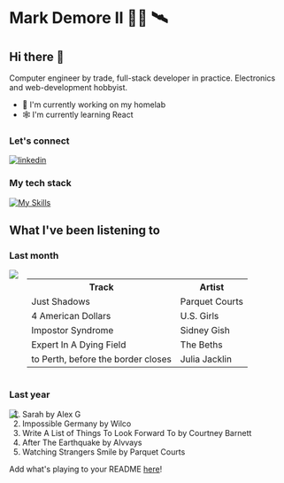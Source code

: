 # Mark Demore II 👨‍💻 🛰️

## Hi there 👋

Computer engineer by trade, full-stack developer in practice. Electronics and web-development hobbyist.

- :floppy_disk: I'm currently working on my homelab
- :spider_web: I'm currently learning React

### Let's connect

[![linkedin](https://skillicons.dev/icons?i=linkedin)](https://www.linkedin.com/in/mark-demore-ii-79bb63164)

### My tech stack

[![My Skills](https://skillicons.dev/icons?i=py,js,kubernetes,docker&perline=5)](https://skillicons.dev)

## What I've been listening to

### Last month

<div style="display: inline-flex; justify-content: space-evenly; gap: 1rem;">
<img  style="flex: auto;" src="https://images.tidal.com/0/EIsCGIsCIKABKKAB/CAEQBRokZDZiZmZlZGMvNzhiZi80ZmQ5L2E4NzgvM2RiYjgxNmQxODE5IhBNeSBNb3N0IExpc3RlbmVkIgdPQ1RPQkVSKgcjQ0JBREZGMAQ?token=2c0dfadb5f6ca6c55b5fc40aa3ca21eee5b4d1fd">

<table style="flex: auto;">
<tr> <th>Track</th><th> Artist</th></tr>
<tr><td>Just Shadows</td><td>Parquet Courts </td></tr>
<tr><td>4 American Dollars </td><td>U.S. Girls </td></tr>
<tr><td>Impostor Syndrome </td><td> Sidney Gish </td></tr>
<tr><td>Expert In A Dying Field </td><td> The Beths </td></tr>
<tr><td>to Perth, before the border closes </td><td> Julia Jacklin </td></tr>
</table>

</div>

 ### Last year

<!--![Last Year](https://images.tidal.com/0/EIsCGIsCIKABKKAB/CAEQBBokNjU1OWEzMjkvYmE0Ny80MDczLzljNTYvMjdhMDM4NDIyZDU2GiQ5MDA4ZjJkNS9kMDM0LzRjYTkvODM2ZC83Yzg2NjQwNjkwZDUaJDhjZWVkYTI1LzZkYjcvNDI5Ny9hZjZiLzhkZDEyMjNjNWYwYiIQTXkgTW9zdCBMaXN0ZW5lZCIEMjAyMyoHI0Y5QTE5MjAD?token=913aec29605d10ed168e3e4547cee76595f16406)
-->


<img align="left" src="https://images.tidal.com/0/EIsCGIsCIKABKKAB/CAEQBRokZDZiZmZlZGMvNzhiZi80ZmQ5L2E4NzgvM2RiYjgxNmQxODE5IhBNeSBNb3N0IExpc3RlbmVkIgdPQ1RPQkVSKgcjQ0JBREZGMAQ?token=2c0dfadb5f6ca6c55b5fc40aa3ca21eee5b4d1fd">


1. Sarah by Alex G 
2. Impossible Germany by Wilco 
3. Write A List of Things To Look Forward To by Courtney Barnett 
4. After The Earthquake by Alvvays 
5. Watching Strangers Smile by Parquet Courts


Add what's playing to your README [here](https://github.com/mdemore2/tidal-readme)!
<!--
**mdemore2/mdemore2** is a ✨ _special_ ✨ repository because its `README.md` (this file) appears on your GitHub profile.

Here are some ideas to get you started:

- 🔭 I’m currently working on ...
- 🌱 I’m currently learning ...
- 👯 I’m looking to collaborate on ...
- 🤔 I’m looking for help with ...
- 💬 Ask me about ...
- 📫 How to reach me: ...
- 😄 Pronouns: ...
- ⚡ Fun fact: ...
-->